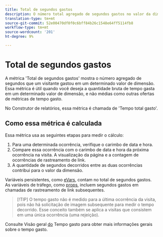 ```yaml
---
title: Total de segundos gastos
description: O número total agregado de segundos gastos no valor da dimensão.
translation-type: tm+mt
source-git-commit: 52e00470df0f0c6bff84b26c1548e64ff5114fb8
workflow-type: tm+mt
source-wordcount: '201'
ht-degree: 9%

---
```



# Total de segundos gastos

A métrica &#39;Total de segundos gastos&#39; mostra o número agregado de segundos que um visitante gastou em um determinado valor de dimensão. Essa métrica é útil quando você deseja a quantidade bruta de tempo gasta em um determinado valor de dimensão, e não médias como outras ofertas de métricas de tempo gasto.

No Construtor de relatórios, essa métrica é chamada de &#39;Tempo total gasto&#39;.

## Como essa métrica é calculada

Essa métrica usa as seguintes etapas para medir o cálculo:

1. Para uma determinada ocorrência, verifique o carimbo de data e hora.
2. Compare essa ocorrência com o carimbo de data e hora da próxima ocorrência na visita. A visualização da página e a contagem de ocorrências de rastreamento de link.
3. A quantidade de segundos decorridos entre as duas ocorrências contribui para o valor da dimensão.

Variáveis persistentes, como [eVars](../dimensions/evar.md), contam no total de segundos gastos. As variáveis de tráfego, como [props](../dimensions/prop.md), incluem segundos gastos em chamadas de rastreamento de link subsequentes.

>[!TIP] O tempo gasto não é medido para a última ocorrência da visita, pois não há solicitação de imagem subsequente para medir o tempo decorrido. Esse conceito também se aplica a visitas que consistem em uma única ocorrência (uma rejeição).

Consulte Visão geral [do](time-spent.md) Tempo gasto para obter mais informações gerais sobre o tempo gasto.
